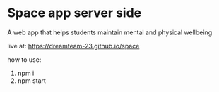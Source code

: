 # Space app server side

A web app that helps students maintain mental and physical wellbeing

live at: https://dreamteam-23.github.io/space

how to use:
1. npm i
2. npm start
